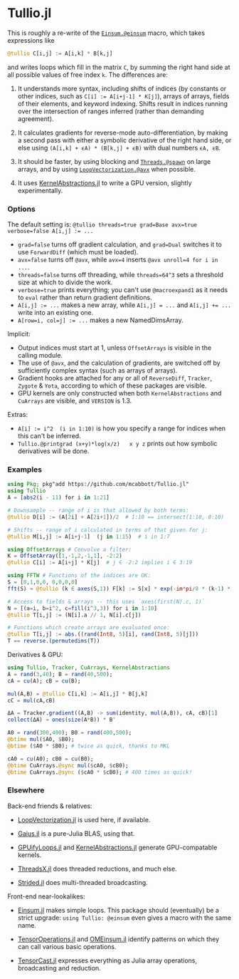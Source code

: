 # Tullio.jl

This is roughly a re-write of the [`Einsum.@einsum`](https://github.com/ahwillia/Einsum.jl) macro, which takes expressions like 
```julia
@tullio C[i,j] := A[i,k] * B[k,j]
```
and writes loops which fill in the matrix `C`, by summing the right hand side at all possible values of free index `k`. The differences are:

1. It understands more syntax, including shifts of indices (by constants or other indices, such as `C[i] := A[i+j-1] * K[j]`), arrays of arrays, fields of their elements, and keyword indexing. Shifts result in indices running over the intersection of ranges inferred (rather than demanding agreement).

2. It calculates gradients for reverse-mode auto-differentiation, by making a second pass with either a symbolic derivative of the right hand side, or else using `(A[i,k] + ϵA) * (B[k,j] + ϵB)` with dual numbers `ϵA, ϵB`. 

3. It should be faster, by using blocking and [`Threads.@spawn`](https://julialang.org/blog/2019/07/multithreading/) on large arrays, and by using [`LoopVectorization.@avx`](https://github.com/chriselrod/LoopVectorization.jl) when possible. 

4. It uses [KernelAbstractions.jl](https://github.com/JuliaGPU/KernelAbstractions.jl) to write a GPU version, slightly experimentally.

### Options

The default setting is:
```@tullio threads=true grad=Base avx=true verbose=false A[i,j] := ...``` 
* `grad=false` turns off gradient calculation, and `grad=Dual` switches it to use `ForwardDiff` (which must be loaded).
* `avx=false` turns off `@avx`, while `avx=4` inserts `@avx unroll=4 for i in ...`.
* `threads=false` turns off threading, while `threads=64^3` sets a threshold size at which to divide the work.
* `verbose=true` prints everything; you can't use `@macroexpand1` as it needs to `eval` rather than return gradient definitions.
* `A[i,j] := ...` makes a new array, while `A[i,j] = ...` and `A[i,j] += ...` write into an existing one.
* `A[row=i, col=j] := ...` makes a new NamedDimsArray.

Implicit:
* Output indices must start at 1, unless `OffsetArrays` is visible in the calling module.
* The use of `@avx`, and the calculation of gradients, are switched off by sufficiently complex syntax (such as arrays of arrays). 
* Gradient hooks are attached for any or all of `ReverseDiff`, `Tracker`, `Zygote` & `Yota`, according to which of these packages are visible. 
* GPU kernels are only constructed when both `KernelAbstractions` and `CuArrays` are visible, and `VERSION` is 1.3.

Extras:
* `A[i] := i^2  (i in 1:10)` is how you specify a range for indices when this can't be inferred. 
* `Tullio.@printgrad (x+y)*log(x/z)   x y z` prints out how symbolic derivatives will be done. 

### Examples

```julia
using Pkg; pkg"add https://github.com/mcabbott/Tullio.jl"
using Tullio
A = [abs2(i - 11) for i in 1:21]

# Downsample -- range of i is that allowed by both terms:
@tullio D[i] := (A[2i] + A[2i+1])/2  # 1:10 == intersect(1:10, 0:10)

# Shifts -- range of i calculated in terms of that given for j:
@tullio M[i,j] := A[i+j-1]  (j in 1:15)  # i in 1:7

using OffsetArrays # Convolve a filter:
K = OffsetArray([1,-1,2,-1,1], -2:2)
@tullio C[i] := A[i+j] * K[j]  # j ∈ -2:2 implies i ∈ 3:19

using FFTW # Functions of the indices are OK:
S = [0,1,0,0, 0,0,0,0]
fft(S) ≈ @tullio (k ∈ axes(S,1)) F[k] := S[x] * exp(-im*pi/8 * (k-1) * x)

# Access to fields & arrays -- this uses `axes(first(N).c, 1)`
N = [(a=i, b=i^2, c=fill(i^3,3)) for i in 1:10]
@tullio T[i,j] := (N[i].a // 1, N[i].c[j])

# Functions which create arrays are evaluated once:
@tullio T[i,j] := abs.((rand(Int8, 5)[i], rand(Int8, 5)[j]))
T == reverse.(permutedims(T))
```

Derivatives & GPU:

```julia
using Tullio, Tracker, CuArrays, KernelAbstractions
A = rand(3,40); B = rand(40,500);
cA = cu(A); cB = cu(B);

mul(A,B) = @tullio C[i,k] := A[i,j] * B[j,k]
cC = mul(cA,cB) 

ΔA = Tracker.gradient((A,B) -> sum(identity, mul(A,B)), cA, cB)[1]
collect(ΔA) ≈ ones(size(A*B)) * B'

A0 = rand(300,400); B0 = rand(400,500);
@btime mul($A0, $B0);
@btime ($A0 * $B0); # twice as quick, thanks to MKL

cA0 = cu(A0); cB0 = cu(B0);
@btime CuArrays.@sync mul($cA0, $cB0);
@btime CuArrays.@sync ($cA0 * $cB0); # 400 times as quick!
```

### Elsewhere

Back-end friends & relatives:

* [LoopVectorization.jl](https://github.com/chriselrod/LoopVectorization.jl) is used here, if available. 

* [Gaius.jl](https://github.com/MasonProtter/Gaius.jl) is a pure-Julia BLAS, using that.

* [GPUifyLoops.jl](https://github.com/vchuravy/GPUifyLoops.jl) and [KernelAbstractions.jl](https://github.com/JuliaGPU/KernelAbstractions.jl) generate GPU-compatable kernels.

* [ThreadsX.jl](https://github.com/tkf/ThreadsX.jl) does threaded reductions, and much else.

* [Strided.jl](https://github.com/Jutho/Strided.jl) does multi-threaded broadcasting.

Front-end near-lookalikes:

* [Einsum.jl](https://github.com/ahwillia/Einsum.jl) makes simple loops. This package should (eventually) be a strict upgrade: `using Tullio: @einsum` even gives a macro with the same name.

* [TensorOperations.jl](https://github.com/Jutho/TensorOperations.jl) and [OMEinsum.jl](https://github.com/under-Peter/OMEinsum.jl) identify patterns on which they can call various basic operations.

* [TensorCast.jl](https://github.com/mcabbott/TensorCast.jl) expresses everything as Julia array operations, broadcasting and reduction.

